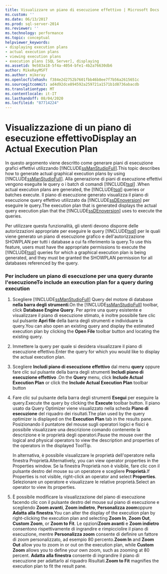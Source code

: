 ```yaml
---
title: Visualizzare un piano di esecuzione effettivo | Microsoft Docs
ms.custom: ''
ms.date: 06/13/2017
ms.prod: sql-server-2014
ms.reviewer: ''
ms.technology: performance
ms.topic: conceptual
helpviewer_keywords:
- displaying execution plans
- actual execution plans
- viewing execution plans
- execution plans [SQL Server], displaying
ms.assetid: 9e583a18-5f4a-4054-bfe1-4b2a76630db6
author: MikeRayMSFT
ms.author: mikeray
ms.openlocfilehash: f384e2d2752b7601fbb46b8ee7f7b56a2615651c
ms.sourcegitcommit: ad4d92dce894592a259721a1571b1d8736abacdb
ms.translationtype: MT
ms.contentlocale: it-IT
ms.lasthandoff: 08/04/2020
ms.locfileid: "87714224"
---
```

# <a name="display-an-actual-execution-plan"></a><span data-ttu-id="f9ff6-102">Visualizzazione di un piano di esecuzione effettivo</span><span class="sxs-lookup"><span data-stu-id="f9ff6-102">Display an Actual Execution Plan</span></span>
  <span data-ttu-id="f9ff6-103">In questo argomento viene descritto come generare piani di esecuzione grafici effettivi utilizzando [!INCLUDE[ssManStudioFull](../../includes/ssmanstudiofull-md.md)].</span><span class="sxs-lookup"><span data-stu-id="f9ff6-103">This topic describes how to generate actual graphical execution plans by using [!INCLUDE[ssManStudioFull](../../includes/ssmanstudiofull-md.md)].</span></span> <span data-ttu-id="f9ff6-104">Alla generazione di piani di esecuzione effettivi vengono eseguite le query o i batch di comandi [!INCLUDE[tsql](../../includes/tsql-md.md)] .</span><span class="sxs-lookup"><span data-stu-id="f9ff6-104">When actual execution plans are generated, the [!INCLUDE[tsql](../../includes/tsql-md.md)] queries or batches execute.</span></span> <span data-ttu-id="f9ff6-105">Il piano di esecuzione generato visualizza il piano di esecuzione query effettivo utilizzato da [!INCLUDE[ssDEnoversion](../../includes/ssdenoversion-md.md)] per eseguire le query.</span><span class="sxs-lookup"><span data-stu-id="f9ff6-105">The execution plan that is generated displays the actual query execution plan that the [!INCLUDE[ssDEnoversion](../../includes/ssdenoversion-md.md)] uses to execute the queries.</span></span>  
  
 <span data-ttu-id="f9ff6-106">Per utilizzare questa funzionalità, gli utenti devono disporre delle autorizzazioni appropriate per eseguire le query [!INCLUDE[tsql](../../includes/tsql-md.md)] per le quali viene generato un piano di esecuzione grafico e dell'autorizzazione SHOWPLAN per tutti i database a cui fa riferimento la query.</span><span class="sxs-lookup"><span data-stu-id="f9ff6-106">To use this feature, users must have the appropriate permissions to execute the [!INCLUDE[tsql](../../includes/tsql-md.md)] queries for which a graphical execution plan is being generated, and they must be granted the SHOWPLAN permission for all databases referenced by the query.</span></span>  
  
### <a name="to-include-an-execution-plan-for-a-query-during-execution"></a><span data-ttu-id="f9ff6-107">Per includere un piano di esecuzione per una query durante l'esecuzione</span><span class="sxs-lookup"><span data-stu-id="f9ff6-107">To include an execution plan for a query during execution</span></span>  
  
1.  <span data-ttu-id="f9ff6-108">Scegliere [!INCLUDE[ssManStudioFull](../../includes/ssmanstudiofull-md.md)] Query del motore di database **nella barra degli strumenti**.</span><span class="sxs-lookup"><span data-stu-id="f9ff6-108">On the [!INCLUDE[ssManStudioFull](../../includes/ssmanstudiofull-md.md)] toolbar, click **Database Engine Query**.</span></span> <span data-ttu-id="f9ff6-109">Per aprire una query esistente e visualizzare il piano di esecuzione stimato, è inoltre possibile fare clic sul pulsante **Apri file** della barra degli strumenti e individuare la query.</span><span class="sxs-lookup"><span data-stu-id="f9ff6-109">You can also open an existing query and display the estimated execution plan by clicking the **Open File** toolbar button and locating the existing query.</span></span>  
  
2.  <span data-ttu-id="f9ff6-110">Immettere la query per quale si desidera visualizzare il piano di esecuzione effettivo.</span><span class="sxs-lookup"><span data-stu-id="f9ff6-110">Enter the query for which you would like to display the actual execution plan.</span></span>  
  
3.  <span data-ttu-id="f9ff6-111">Scegliere **Includi piano di esecuzione effettivo** dal menu **query** oppure fare clic sul pulsante della barra degli strumenti **Includi piano di esecuzione effettivo** .</span><span class="sxs-lookup"><span data-stu-id="f9ff6-111">On the **Query** menu, click **Include Actual Execution Plan** or click the **Include Actual Execution Plan** toolbar button</span></span>  
  
4.  <span data-ttu-id="f9ff6-112">Fare clic sul pulsante della barra degli strumenti **Esegui** per eseguire la query.</span><span class="sxs-lookup"><span data-stu-id="f9ff6-112">Execute the query by clicking the **Execute** toolbar button.</span></span> <span data-ttu-id="f9ff6-113">Il piano usato da Query Optimizer viene visualizzato nella scheda **Piano di esecuzione** del riquadro dei risultati.</span><span class="sxs-lookup"><span data-stu-id="f9ff6-113">The plan used by the query optimizer is displayed on the **Execution Plan** tab in the results pane.</span></span> <span data-ttu-id="f9ff6-114">Posizionando il puntatore del mouse sugli operatori logici e fisici è possibile visualizzare una descrizione comando contenente la descrizione e le proprietà degli operatori.</span><span class="sxs-lookup"><span data-stu-id="f9ff6-114">Pause the mouse over the logical and physical operators to view the description and properties of the operators in the displayed ToolTip.</span></span>  
  
     <span data-ttu-id="f9ff6-115">In alternativa, è possibile visualizzare le proprietà dell'operatore nella finestra Proprietà.</span><span class="sxs-lookup"><span data-stu-id="f9ff6-115">Alternatively, you can view operator properties in the Properties window.</span></span> <span data-ttu-id="f9ff6-116">Se la finestra Proprietà non è visibile, fare clic con il pulsante destro del mouse su un operatore e scegliere **Proprietà**.</span><span class="sxs-lookup"><span data-stu-id="f9ff6-116">If Properties is not visible, right-click an operator and select **Properties**.</span></span> <span data-ttu-id="f9ff6-117">Selezionare un operatore e visualizzare le relative proprietà.</span><span class="sxs-lookup"><span data-stu-id="f9ff6-117">Select an operator to view its properties.</span></span>  
  
5.  <span data-ttu-id="f9ff6-118">È possibile modificare la visualizzazione del piano di esecuzione facendo clic con il pulsante destro del mouse sul piano di esecuzione e scegliendo **Zoom avanti**, **Zoom indietro**, **Personalizza zoom**oppure **Adatta alla finestra**.</span><span class="sxs-lookup"><span data-stu-id="f9ff6-118">You can alter the display of the execution plan by right-clicking the execution plan and selecting **Zoom In**, **Zoom Out**, **Custom Zoom**, or **Zoom to Fit**.</span></span> <span data-ttu-id="f9ff6-119">Le opzioni**Zoom avanti** e **Zoom indietro** consentono rispettivamente di ingrandire e rimpicciolire il piano di esecuzione, mentre **Personalizza zoom** consente di definire un fattore di zoom personalizzato, ad esempio 80 percento.</span><span class="sxs-lookup"><span data-stu-id="f9ff6-119">**Zoom In** and **Zoom Out** allow you to zoom in or out on the execution plan, while **Custom Zoom** allows you to define your own zoom, such as zooming at 80 percent.</span></span> <span data-ttu-id="f9ff6-120">**Adatta alla finestra** consente di ingrandire il piano di esecuzione per adattarlo al riquadro Risultati.</span><span class="sxs-lookup"><span data-stu-id="f9ff6-120">**Zoom to Fit** magnifies the execution plan to fit the result pane.</span></span>  
  
  
